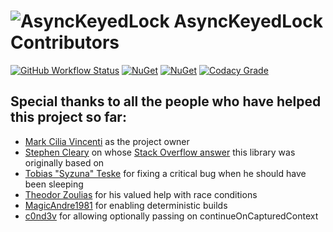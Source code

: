 # ![AsyncKeyedLock](https://raw.githubusercontent.com/MarkCiliaVincenti/AsyncKeyedLock/master/logo32.png) AsyncKeyedLock Contributors
[![GitHub Workflow Status](https://img.shields.io/github/actions/workflow/status/MarkCiliaVincenti/AsyncKeyedLock/dotnet.yml?branch=master&logo=github&style=for-the-badge)](https://actions-badge.atrox.dev/MarkCiliaVincenti/AsyncKeyedLock/goto?ref=master) [![NuGet](https://img.shields.io/nuget/v/AsyncKeyedLock?label=AsyncKeyedLock&logo=nuget&style=for-the-badge)](https://www.nuget.org/packages/AsyncKeyedLock) [![NuGet](https://img.shields.io/nuget/dt/AsyncKeyedLock?logo=nuget&style=for-the-badge)](https://www.nuget.org/packages/AsyncKeyedLock) [![Codacy Grade](https://img.shields.io/codacy/grade/315c3d5a06a441bda26ffd88e705fa63?style=for-the-badge)](https://www.codacy.com/gh/MarkCiliaVincenti/AsyncKeyedLock/dashboard?utm_source=github.com&amp;utm_medium=referral&amp;utm_content=MarkCiliaVincenti/AsyncKeyedLock&amp;utm_campaign=Badge_Grade)

## Special thanks to all the people who have helped this project so far:

* [Mark Cilia Vincenti](https://github.com/MarkCiliaVincenti) as the project owner
* [Stephen Cleary](https://github.com/StephenCleary) on whose [Stack Overflow answer](https://stackoverflow.com/questions/31138179/asynchronous-locking-based-on-a-key/31194647#31194647) this library was originally based on
* [Tobias "Syzuna" Teske](https://github.com/Syzuna) for fixing a critical bug when he should have been sleeping
* [Theodor Zoulias](https://github.com/theodorzoulias) for his valued help with race conditions
* [MagicAndre1981](https://github.com/MagicAndre1981) for enabling deterministic builds
* [c0nd3v](https://github.com/c0nd3v) for allowing optionally passing on continueOnCapturedContext
